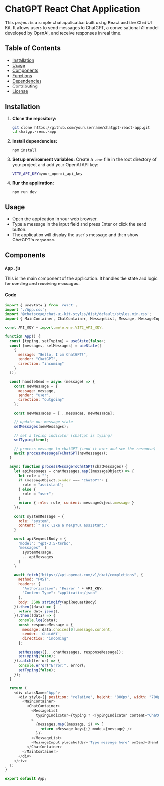 # ChatGPT React Chat Application

This project is a simple chat application built using React and the Chat UI Kit. It allows users to send messages to ChatGPT, a conversational AI model developed by OpenAI, and receive responses in real time.

## Table of Contents

- [Installation](#installation)
- [Usage](#usage)
- [Components](#components)
- [Functions](#functions)
- [Dependencies](#dependencies)
- [Contributing](#contributing)
- [License](#license)

## Installation

1. **Clone the repository:**
    ```sh
    git clone https://github.com/yourusername/chatgpt-react-app.git
    cd chatgpt-react-app
    ```

2. **Install dependencies:**
    ```sh
    npm install
    ```

3. **Set up environment variables:**
    Create a `.env` file in the root directory of your project and add your OpenAI API key:
    ```sh
    VITE_API_KEY=your_openai_api_key
    ```

4. **Run the application:**
    ```sh
    npm run dev
    ```

## Usage

- Open the application in your web browser.
- Type a message in the input field and press Enter or click the send button.
- The application will display the user's message and then show ChatGPT's response.

## Components

### `App.js`

This is the main component of the application. It handles the state and logic for sending and receiving messages.

#### Code

```javascript
import { useState } from 'react';
import './App.css';
import '@chatscope/chat-ui-kit-styles/dist/default/styles.min.css';
import { MainContainer, ChatContainer, MessageList, Message, MessageInput, TypingIndicator } from '@chatscope/chat-ui-kit-react';

const API_KEY = import.meta.env.VITE_API_KEY;

function App() {
  const [typing, setTyping] = useState(false);
  const [messages, setMessages] = useState([
    {
      message: "Hello, I am ChatGPT!",
      sender: "ChatGPT",
      direction: "incoming"
    }
  ]);

  const handleSend = async (message) => {
    const newMessage = {
      message: message,
      sender: "user",
      direction: "outgoing"
    };

    const newMessages = [...messages, newMessage];

    // update our message state
    setMessages(newMessages);

    // set a typing indicator (chatgpt is typing)
    setTyping(true);

    // process message to chatGPT (send it over and see the response)
    await processMessageToChatGPT(newMessages);
  }

  async function processMessageToChatGPT(chatMessages) {
    let apiMessages = chatMessages.map((messageObject) => {
      let role = "";
      if (messageObject.sender === "ChatGPT") {
        role = "assistant";
      } else {
        role = "user";
      }
      return { role: role, content: messageObject.message }
    });

    const systemMessage = {
      role: "system",
      content: "Talk like a helpful assistant."
    }

    const apiRequestBody = {
      "model": "gpt-3.5-turbo",
      "messages": [
        systemMessage,
        ...apiMessages
      ]
    }

    await fetch("https://api.openai.com/v1/chat/completions", {
      method: "POST",
      headers: {
        "Authorization": "Bearer " + API_KEY,
        "Content-Type": "application/json"
      },
      body: JSON.stringify(apiRequestBody)
    }).then((data) => {
      return data.json();
    }).then((data) => {
      console.log(data);
      const responseMessage = {
        message: data.choices[0].message.content,
        sender: "ChatGPT",
        direction: "incoming"
      };

      setMessages([...chatMessages, responseMessage]);
      setTyping(false);
    }).catch((error) => {
      console.error("Error:", error);
      setTyping(false);
    });
  }

  return (
    <div className="App">
      <div style={{ position: "relative", height: "800px", width: "700px" }}>
        <MainContainer>
          <ChatContainer>
            <MessageList
              typingIndicator={typing ? <TypingIndicator content="ChatGPT is typing" /> : null}
            >
              {messages.map((message, i) => {
                return <Message key={i} model={message} />
              })}
            </MessageList>
            <MessageInput placeholder='Type message here' onSend={handleSend} />
          </ChatContainer>
        </MainContainer>
      </div>
    </div>
  );
}

export default App;
